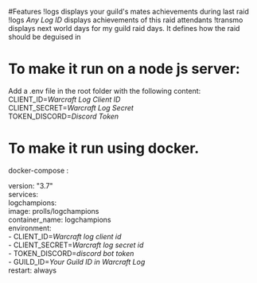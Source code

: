 #Features
!logs displays your guild's mates achievements during last raid
!logs *Any Log ID* displays achievements of this raid attendants
!transmo displays next world days for my guild raid days. It defines how the raid should be deguised in

# To make it run on a node js server:<br />
Add a .env file in the root folder with the following content:
CLIENT_ID=*Warcraft Log Client ID* <br />
CLIENT_SECRET=*Warcraft Log Secret*<br />
TOKEN_DISCORD=*Discord Token*<br />

# To make it run using docker.
docker-compose :

version: "3.7"<br />
services:<br />
  logchampions:<br />
    image: prolls/logchampions<br />
    container_name: logchampions<br />
    environment:<br />
      - CLIENT_ID=*Warcraft log client id*<br />
      - CLIENT_SECRET=*Warcraft log secret id*<br />
      - TOKEN_DISCORD=*discord bot token*<br />
      - GUILD_ID=*Your Guild ID in Warcraft Log*<br />
    restart: always<br />
